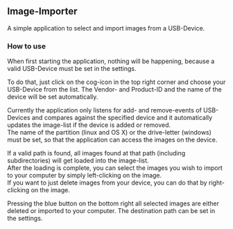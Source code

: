 Image-Importer
--------
A simple application to select and import images from a USB-Device.

### How to use
When first starting the application, nothing will be happening, because a valid USB-Device must be set in the settings. 

To do that, just click on the cog-icon in the top right corner and choose your USB-Device from the list. The Vendor- and Product-ID and the name of the device will be set automatically.

Currently the application only listens for add- and remove-events of USB-Devices and compares against the specified device and it automatically updates the image-list if the device is added or removed.  
The name of the partition (linux and OS X) or the drive-letter (windows) must be set, so that the application can access the images on the device.

If a valid path is found, all images found at that path (including subdirectories) will get loaded into the image-list.  
After the loading is complete, you can select the images you wish to import to your computer by simply left-clicking on the image.  
If you want to just delete images from your device, you can do that by right-clicking on the image.

Pressing the blue button on the bottom right all selected images are either deleted or imported to your computer. The destination path can be set in the settings.
